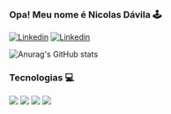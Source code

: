 ### Opa! Meu nome é Nicolas Dávila 🕹️

[![Linkedin](https://img.shields.io/badge/LinkedIn-0077B5?style=for-the-badge&logo=linkedin&logoColor=white)](https://www.linkedin.com/in/nicolas-d%C3%A1vila-307b83236/)
[![Linkedin](https://img.shields.io/badge/YouTube-FF0000?style=for-the-badge&logo=youtube&logoColor=white)](https://youtube.com/channel/UCFJnxai8rTzJB5g1PiIgIVQ)

![Anurag's GitHub stats](https://github-readme-stats.vercel.app/api?username=nicolas-davila&show_icons=true&theme=radical)

### Tecnologias 💻

[![](https://img.shields.io/badge/JavaScript-F7DF1E?style=for-the-badge&logo=javascript&logoColor=black)]() 
[![](https://img.shields.io/badge/HTML5-E34F26?style=for-the-badge&logo=html5&logoColor=white)]()
[![](https://img.shields.io/badge/CSS3-1572B6?style=for-the-badge&logo=css3&logoColor=white)]()
[![](https://img.shields.io/badge/React_Native-20232A?style=for-the-badge&logo=react&logoColor=61DAFB)]()
